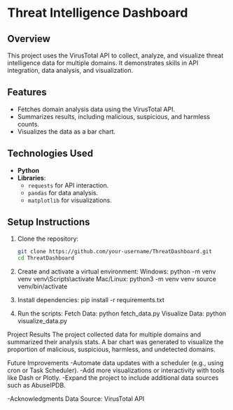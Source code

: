 # Threat Intelligence Dashboard

## Overview
This project uses the VirusTotal API to collect, analyze, and visualize threat intelligence data for multiple domains. It demonstrates skills in API integration, data analysis, and visualization.

## Features
- Fetches domain analysis data using the VirusTotal API.
- Summarizes results, including malicious, suspicious, and harmless counts.
- Visualizes the data as a bar chart.

## Technologies Used
- **Python**
- **Libraries**:
  - `requests` for API interaction.
  - `pandas` for data analysis.
  - `matplotlib` for visualizations.

## Setup Instructions
1. Clone the repository:
   ```bash
   git clone https://github.com/your-username/ThreatDashboard.git
   cd ThreatDashboard

2. Create and activate a virtual environment:
    Windows:
        python -m venv venv
        venv\Scripts\activate
    Mac/Linux:
        python3 -m venv venv
        source venv/bin/activate

3. Install dependencies:
    pip install -r requirements.txt

4. Run the scripts:
    Fetch Data:
        python fetch_data.py
    Visualize Data:
        python visualize_data.py


Project Results
The project collected data for multiple domains and summarized their analysis stats. A bar chart was generated to visualize the proportion of malicious, suspicious, harmless, and undetected domains.


Future Improvements
-Automate data updates with a scheduler (e.g., using cron or Task Scheduler).
-Add more visualizations or interactivity with tools like Dash or Plotly.
-Expand the project to include additional data sources such as AbuseIPDB.

-Acknowledgments
Data Source: VirusTotal API